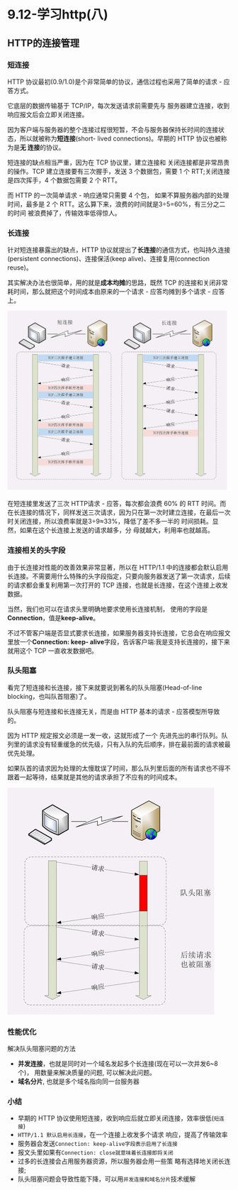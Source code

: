 # 9.12-学习http(八)

## **HTTP的连接管理**

### **短连接**

HTTP 协议最初(0.9/1.0)是个非常简单的协议，通信过程也采用了简单的请求 - 应答方式。

它底层的数据传输基于 TCP/IP，每次发送请求前需要先与 服务器建立连接，收到响应报文后会立即关闭连接。

因为客户端与服务器的整个连接过程很短暂，不会与服务器保持长时间的连接状态，所以就被称为**短连接**(short- lived connections)。早期的 HTTP 协议也被称为是**无 连接**的协议。

短连接的缺点相当严重，因为在 TCP 协议里，建立连接和 关闭连接都是非常昂贵的操作。TCP 建立连接要有三次握手，发送 3 个数据包，需要 1 个 RTT;关闭连接是四次挥手，4 个数据包需要 2 个 RTT。

而 HTTP 的一次简单请求 - 响应通常只需要 4 个包， 如果不算服务器内部的处理时间，最多是 2 个 RTT。这么算下来，浪费的时间就是3÷5=60%，有三分之二的时间 被浪费掉了，传输效率低得惊人。

### **长连接**

针对短连接暴露出的缺点，HTTP 协议就提出了**长连接**的通信方式，也叫持久连接(persistent connections)、连接保活(keep alive)、连接复用(connection reuse)。

其实解决办法也很简单，用的就是**成本均摊**的思路，既然 TCP 的连接和关闭非常耗时间，那么就把这个时间成本由原来的一个请求 - 应答均摊到多个请求 - 应答上。

<img src="./assets/image-20220912225236940.png" alt="image-20220912225236940" style="zoom:50%;" />

在短连接里发送了三次 HTTP请求 - 应答，每次都会浪费 60% 的 RTT 时间。而在长连接的情况下，同样发送三次请求，因为只在第一次时建立连接，在最后一次时关闭连接，所以浪费率就是3÷9≈33%，降低了差不多一半的 时间损耗。显然，如果在这个长连接上发送的请求越多，分 母就越大，利用率也就越高。

### **连接相关的头字段**

由于长连接对性能的改善效果非常显著，所以在 HTTP/1.1 中的连接都会默认启用长连接。不需要用什么特殊的头字段指定，只要向服务器发送了第一次请求，后续的请求都会重复利用第一次打开的 TCP 连接，也就是长连接，在这个连接上收发数据。

当然，我们也可以在请求头里明确地要求使用长连接机制， 使用的字段是**Connection**，值是**keep-alive**。

不过不管客户端是否显式要求长连接，如果服务器支持长连接，它总会在响应报文里放一个**Connection: keep- alive**字段，告诉客户端:我是支持长连接的，接下来 就用这个 TCP 一直收发数据吧。

### **队头阻塞**

看完了短连接和长连接，接下来就要说到著名的队头阻塞(Head-of-line blocking，也叫队首阻塞)了。

队头阻塞与短连接和长连接无关，而是由 HTTP 基本的请求 - 应答模型所导致的。

因为 HTTP 规定报文必须是一发一收，这就形成了一个 先进先出的串行队列。队列里的请求没有轻重缓急的优先级，只有入队的先后顺序，排在最前面的请求被最优先处理。

如果队首的请求因为处理的太慢耽误了时间，那么队列里后面的所有请求也不得不跟着一起等待，结果就是其他的请求承担了不应有的时间成本。

<img src="./assets/image-20220912225450540.png" alt="image-20220912225450540" style="zoom:50%;" />

### **性能优化**

解决队头阻塞问题的方法

- **并发连接**，也就是同时对一个域名发起多个长连接(现在可以一次并发6~8个)， 用数量来解决质量的问题, 可以解决此问题。
- **域名分片**, 也就是多个域名指向同一台服务器

### **小结**

- 早期的 HTTP 协议使用短连接，收到响应后就立即关闭连接，效率很低(`短连接`)
- `HTTP/1.1 默认启用长连接`，在一个连接上收发多个请求 响应，提高了传输效率
- 服务器会发送`Connection: keep-alive字段表示启用了长连接`
- 报文头里如果有`Connection: close就意味着长连接即将关闭`
- 过多的长连接会占用服务器资源，所以服务器会用一些策 略有选择地关闭长连接;
- 队头阻塞问题会导致性能下降，可以用`并发连接和域名分片`技术缓解

